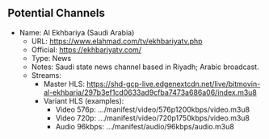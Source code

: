 ## Potential Channels

- Name: Al Ekhbariya (Saudi Arabia)
  - URL: https://www.elahmad.com/tv/ekhbariyatv.php
  - Official: https://ekhbariyatv.com/
  - Type: News
  - Notes: Saudi state news channel based in Riyadh; Arabic broadcast.
  - Streams:
    - Master HLS: https://shd-gcp-live.edgenextcdn.net/live/bitmovin-al-ekhbaria/297b3ef1cd0633ad9cfba7473a686a06/index.m3u8
    - Variant HLS (examples):
      - Video 576p: …/manifest/video/576p1200kbps/video.m3u8
      - Video 720p: …/manifest/video/720p1750kbps/video.m3u8
      - Audio 96kbps: …/manifest/audio/96kbps/audio.m3u8


